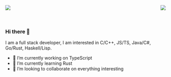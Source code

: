 <br /><br />
<div style="overflow:hidden">

<a href="https://github.com/anuraghazra/convoychat">
  <img align="center" src="https://github-readme-stats.vercel.app/api?username=qianfeiqianlan&count_private=true&theme=radical" />
</a>
<a href="https://github.com/anuraghazra/convoychat">
  <img align="right" src="https://github-readme-stats.vercel.app/api/top-langs/?username=qianfeiqianlan&layout=compact&include_all_commits=true" />
</a>

</div>
<br /><br /> 

### Hi there 👋
I am a full stack developer, I am interested in C/C++, JS/TS, Java/C#, Go/Rust, Haskell/Lisp.
- 🔭 I’m currently working on TypeScript
- 🌱 I’m currently learning Rust
- 👯 I’m looking to collaborate on everything interesting

<!--

[![Top Langs](https://github-readme-stats.vercel.app/api/top-langs/?username=qianfeiqianlan&layout=compact&include_all_commits=true)](https://github.com/qianfeiqianlan/qianfeiqianlan)

[![Anurag's github stats](https://github-readme-stats.vercel.app/api?username=qianfeiqianlan&count_private=true&theme=radical)](https://github.com/qianfeiqianlan/qianfeiqianlan)

**qianfeiqianlan/qianfeiqianlan** is a ✨ _special_ ✨ repository because its `README.md` (this file) appears on your GitHub profile.

Here are some ideas to get you started:

- 🔭 I’m currently working on ...
- 🌱 I’m currently learning ...
- 👯 I’m looking to collaborate on ...
- 🤔 I’m looking for help with ...
- 💬 Ask me about ...
- 📫 How to reach me: ...
- 😄 Pronouns: ...
- ⚡ Fun fact: ...
-->
